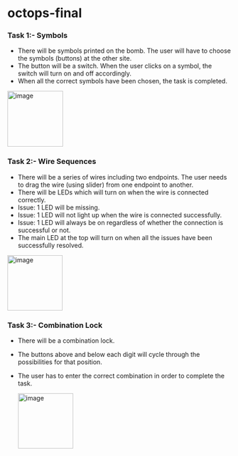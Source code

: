 # octops-final

### Task 1:- Symbols

- There will be symbols printed on the bomb. The user will have to choose the symbols (buttons) at the other site.
- The button will be a switch. When the user clicks on a symbol, the switch will turn on and off accordingly.
- When all the correct symbols have been chosen, the task is completed.

<img width="125" alt="image" src="https://github.com/Afterdie/octops-final/assets/65562439/9d0bfb41-3526-4d1d-b189-005c5f0177e4">


### Task 2:- Wire Sequences

- There will be a series of wires including two endpoints. The user needs to drag the wire (using slider) from one endpoint to another.
- There will be LEDs which will turn on when the wire is connected correctly.
- Issue: 1 LED will be missing.
- Issue: 1 LED will not light up when the wire is connected successfully.
- Issue: 1 LED will always be on regardless of whether the connection is successful or not.
- The main LED at the top will turn on when all the issues have been successfully resolved.

<img width="124" alt="image" src="https://github.com/Afterdie/octops-final/assets/65562439/ae13d279-dbe7-4754-8243-a656101863ca">


### Task 3:- Combination Lock

- There will be a combination lock.
- The buttons above and below each digit will cycle through the possibilities for that position.
- The user has to enter the correct combination in order to complete the task.

  <img width="124" alt="image" src="https://github.com/Afterdie/octops-final/assets/65562439/75f2fe52-7f62-41ac-94fa-d0e635646d87">
